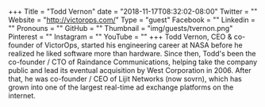 +++
Title = "Todd Vernon"
date = "2018-11-17T08:32:02-08:00"
Twitter = ""
Website = "http://victorops.com/"
Type = "guest"
Facebook = ""
Linkedin = ""
Pronouns = ""
GitHub = ""
Thumbnail = "img/guests/tvernon.png"
Pinterest = ""
Instagram = ""
YouTube = ""
+++
Todd Vernon, CEO & co-founder of VictorOps, started his engineering career at NASA before he realized he liked software more than hardware. Since then, Todd's been the co-founder / CTO of Raindance Communications, helping take the company public and lead its eventual acquisition by West Corporation in 2006. After that, he was co-founder / CEO of Lijit Networks (now sovrn), which has grown into one of the largest real-time ad exchange platforms on the internet.
